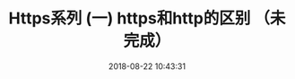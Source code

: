 ---
title: Https系列 (一) https和http的区别 （未完成）
date: 2018-08-22 10:43:31
tags: [Http]
description: https都知道是加密协议，简述一下https是怎么加密的
---